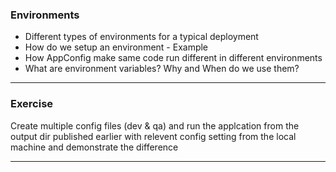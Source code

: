 ### Environments

- Different types of environments for a typical deployment
- How do we setup an environment - Example
- How AppConfig make same code run different in different environments
- What are environment variables? Why and When do we use them?

---

### Exercise

Create multiple config files (dev & qa) and run the applcation from the output dir published earlier with relevent config setting from the local machine and demonstrate the difference

---
